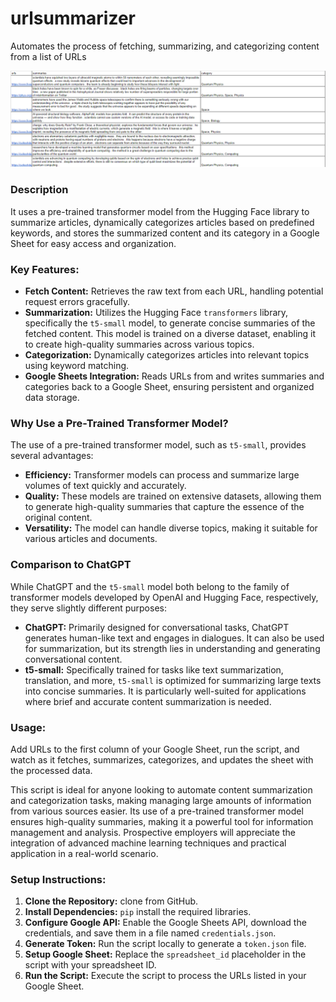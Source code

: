 # urlsummarizer
Automates the process of fetching, summarizing, and categorizing content from a list of URLs

![overview](https://github.com/Brock-Denton/urlsummarizer/blob/main/url.png)

### Description

It uses a pre-trained transformer model from the Hugging Face library to summarize articles, dynamically categorizes articles based on predefined keywords, and stores the summarized content and its category in a Google Sheet for easy access and organization.

### Key Features:

- **Fetch Content:** Retrieves the raw text from each URL, handling potential request errors gracefully.
- **Summarization:** Utilizes the Hugging Face `transformers` library, specifically the `t5-small` model, to generate concise summaries of the fetched content. This model is trained on a diverse dataset, enabling it to create high-quality summaries across various topics.
- **Categorization:** Dynamically categorizes articles into relevant topics using keyword matching.
- **Google Sheets Integration:** Reads URLs from and writes summaries and categories back to a Google Sheet, ensuring persistent and organized data storage.

### Why Use a Pre-Trained Transformer Model?

The use of a pre-trained transformer model, such as `t5-small`, provides several advantages:

- **Efficiency:** Transformer models can process and summarize large volumes of text quickly and accurately.
- **Quality:** These models are trained on extensive datasets, allowing them to generate high-quality summaries that capture the essence of the original content.
- **Versatility:** The model can handle diverse topics, making it suitable for various articles and documents.

### Comparison to ChatGPT

While ChatGPT and the `t5-small` model both belong to the family of transformer models developed by OpenAI and Hugging Face, respectively, they serve slightly different purposes:

- **ChatGPT:** Primarily designed for conversational tasks, ChatGPT generates human-like text and engages in dialogues. It can also be used for summarization, but its strength lies in understanding and generating conversational content.
- **t5-small:** Specifically trained for tasks like text summarization, translation, and more, `t5-small` is optimized for summarizing large texts into concise summaries. It is particularly well-suited for applications where brief and accurate content summarization is needed.

### Usage:

Add URLs to the first column of your Google Sheet, run the script, and watch as it fetches, summarizes, categorizes, and updates the sheet with the processed data.

This script is ideal for anyone looking to automate content summarization and categorization tasks, making managing large amounts of information from various sources easier. Its use of a pre-trained transformer model ensures high-quality summaries, making it a powerful tool for information management and analysis. Prospective employers will appreciate the integration of advanced machine learning techniques and practical application in a real-world scenario.

### Setup Instructions:

1. **Clone the Repository:** clone from GitHub.
2. **Install Dependencies:** `pip` install the required libraries.
3. **Configure Google API:** Enable the Google Sheets API, download the credentials, and save them in a file named `credentials.json`.
4. **Generate Token:** Run the script locally to generate a `token.json` file.
5. **Setup Google Sheet:** Replace the `spreadsheet_id` placeholder in the script with your spreadsheet ID.
6. **Run the Script:** Execute the script to process the URLs listed in your Google Sheet.
